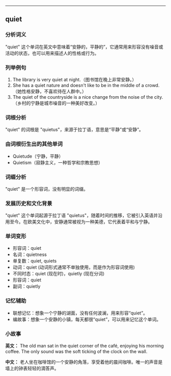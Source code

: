 
---------------
## quiet
### 分析词义
"quiet" 这个单词在英文中意味着“安静的，平静的”，它通常用来形容没有噪音或活动的状态，也可以用来描述人的性格或行为。

### 列举例句
1. The library is very quiet at night.（图书馆在晚上非常安静。）
2. She has a quiet nature and doesn't like to be in the middle of a crowd.（她性格安静，不喜欢待在人群中。）
3. The quiet of the countryside is a nice change from the noise of the city.（乡村的宁静是城市噪音的一种美好改变。）

### 词根分析
"quiet" 的词根是 "quietus"，来源于拉丁语，意思是“平静”或“安静”。

### 由词根衍生出的其他单词
- Quietude（宁静，平静）
- Quietism（寂静主义，一种哲学和宗教思想）

### 词缀分析
"quiet" 是一个形容词，没有明显的词缀。

### 发展历史和文化背景
"quiet" 这个单词起源于拉丁语 "quietus"，随着时间的推移，它被引入英语并沿用至今。在欧美文化中，安静通常被视为一种美德，它代表着平和与宁静。

### 单词变形
- 形容词：quiet
- 名词：quietness
- 单复数：quiet, quiets
- 动词：quiet (动词形式通常不单独使用，而是作为形容词使用)
- 不同时态：quiet (现在时)，quietly (现在分词)
- 形容词：quiet
- 副词：quietly

### 记忆辅助
- 联想记忆：想象一个宁静的湖面，没有任何波澜，用来形容“quiet”。
- 编故事：想象一个安静的小镇，每天都很“quiet”，可以用来记忆这个单词。

### 小故事
**英文：** The old man sat in the quiet corner of the café, enjoying his morning coffee. The only sound was the soft ticking of the clock on the wall.

**中文：** 老人坐在咖啡馆的一个安静的角落，享受着他的晨间咖啡。唯一的声音是墙上的钟表轻轻的滴答声。

